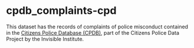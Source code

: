 # cpdb_complaints-cpd

This dataset has the records of complaints of police misconduct contained in the [Citizens Police Database (CPDB)](https://cpdb.co/), part of the Citizens Police Data Project by the Invisible Institute. 

